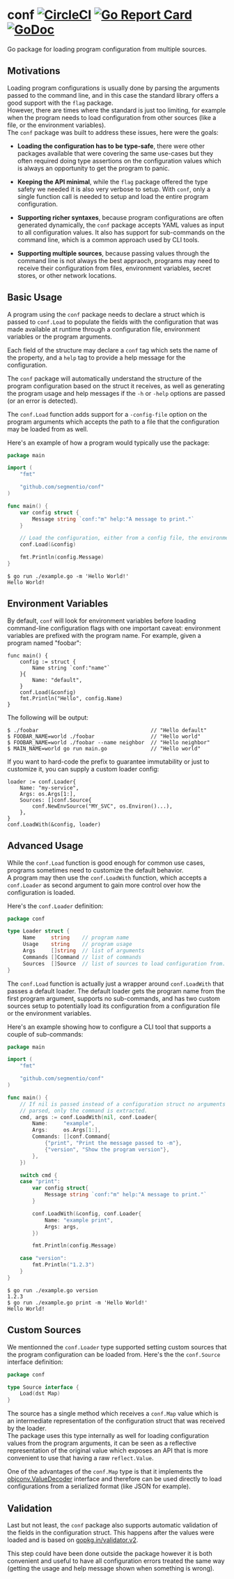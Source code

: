 # conf [![CircleCI](https://circleci.com/gh/segmentio/conf.svg?style=shield)](https://circleci.com/gh/segmentio/conf) [![Go Report Card](https://goreportcard.com/badge/github.com/segmentio/conf)](https://goreportcard.com/report/github.com/segmentio/conf) [![GoDoc](https://godoc.org/github.com/segmentio/conf?status.svg)](https://godoc.org/github.com/segmentio/conf)
Go package for loading program configuration from multiple sources.

Motivations
-----------

Loading program configurations is usually done by parsing the arguments passed
to the command line, and in this case the standard library offers a good support
with the `flag` package.  
However, there are times where the standard is just too limiting, for example
when the program needs to load configuration from other sources (like a file, or
the environment variables).  
The `conf` package was built to address these issues, here were the goals:

- **Loading the configuration has to be type-safe**, there were other packages
available that were covering the same use-cases but they often required doing
type assertions on the configuration values which is always an opportunity to
get the program to panic.

- **Keeping the API minimal**, while the `flag` package offered the type safety
we needed it is also very verbose to setup. With `conf`, only a single function
call is needed to setup and load the entire program configuration.

- **Supporting richer syntaxes**, because program configurations are often
generated dynamically, the `conf` package accepts YAML values as input to all
configuration values. It also has support for sub-commands on the command line,
which is a common approach used by CLI tools.

- **Supporting multiple sources**, because passing values through the command
line is not always the best appraoch, programs may need to receive their
configuration from files, environment variables, secret stores, or other network
locations.

Basic Usage
-----------

A program using the `conf` package needs to declare a struct which is passed to
`conf.Load` to populate the fields with the configuration that was made
available at runtime through a configuration file, environment variables or the
program arguments.

Each field of the structure may declare a `conf` tag which sets the name of the
property, and a `help` tag to provide a help message for the configuration.

The `conf` package will automatically understand the structure of the program
configuration based on the struct it receives, as well as generating the program
usage and help messages if the `-h` or `-help` options are passed (or an error
is detected).

The `conf.Load` function adds support for a `-config-file` option on the program
arguments which accepts the path to a file that the configuration may be loaded
from as well.

Here's an example of how a program would typically use the package:
```go
package main

import (
    "fmt"

    "github.com/segmentio/conf"
)

func main() {
    var config struct {
        Message string `conf:"m" help:"A message to print."`
    }

    // Load the configuration, either from a config file, the environment or the program arguments.
    conf.Load(&config)

    fmt.Println(config.Message)
}
```
```
$ go run ./example.go -m 'Hello World!'
Hello World!
```

Environment Variables
---------------------

By default, `conf` will look for environment variables before loading command-line configuration flags with one important caveat: environment variables are prefixed with the program name. For example, given a program named "foobar":

```
func main() {
	config := struct {
		Name string `conf:"name"`
	}{
		Name: "default",
	}
	conf.Load(&config)
	fmt.Println("Hello", config.Name)
}
```

The following will be output:

```
$ ./foobar                                    // "Hello default"
$ FOOBAR_NAME=world ./foobar                  // "Hello world"
$ FOOBAR_NAME=world ./foobar --name neighbor  // "Hello neighbor"
$ MAIN_NAME=world go run main.go              // "Hello world"
```

If you want to hard-code the prefix to guarantee immutability or just to customize it, you can supply a custom loader config:

```
loader := conf.Loader{
	Name: "my-service",
	Args: os.Args[1:],
	Sources: []conf.Source{
		conf.NewEnvSource("MY_SVC", os.Environ()...),
	},
}
conf.LoadWith(&config, loader)
```

Advanced Usage
--------------

While the `conf.Load` function is good enough for common use cases, programs
sometimes need to customize the default behavior.  
A program may then use the `conf.LoadWith` function, which accepts a
`conf.Loader` as second argument to gain more control over how the configuration
is loaded.

Here's the `conf.Loader` definition:
```go
package conf

type Loader struct {
     Name     string    // program name
     Usage    string    // program usage
     Args     []string  // list of arguments
     Commands []Command // list of commands
     Sources  []Source  // list of sources to load configuration from.
}
```

The `conf.Load` function is actually just a wrapper around `conf.LoadWith` that
passes a default loader. The default loader gets the program name from the first
program argument, supports no sub-commands, and has two custom sources setup to
potentially load its configuration from a configuration file or the environment
variables.

Here's an example showing how to configure a CLI tool that supports a couple of
sub-commands:
```go
package main

import (
    "fmt"

    "github.com/segmentio/conf"
)

func main() {
    // If nil is passed instead of a configuration struct no arguments are
    // parsed, only the command is extracted.
    cmd, args := conf.LoadWith(nil, conf.Loader{
        Name:     "example",
        Args:     os.Args[1:],
        Commands: []conf.Command{
            {"print", "Print the message passed to -m"},
            {"version", "Show the program version"},
        },
    })

    switch cmd {
    case "print":
        var config struct{
            Message string `conf:"m" help:"A message to print."`
        }

        conf.LoadWith(&config, conf.Loader{
            Name: "example print",
            Args: args,
        })

        fmt.Println(config.Message)

    case "version":
        fmt.Println("1.2.3")
    }
}
```
```
$ go run ./example.go version
1.2.3
$ go run ./example.go print -m 'Hello World!'
Hello World!
```

Custom Sources
--------------

We mentionned the `conf.Loader` type supported setting custom sources that the
program configuration can be loaded from. Here's the the `conf.Source` interface
definition:
```go
package conf

type Source interface {
    Load(dst Map)
}
```

The source has a single method which receives a `conf.Map` value which is an
intermediate representation of the configuration struct that was received by the
loader.  
The package uses this type internally as well for loading configuration values
from the program arguments, it can be seen as a reflective representation of the
original value which exposes an API that is more convenient to use that having
a raw `reflect.Value`.

One of the advantages of the `conf.Map` type is that it implements the
[objconv.ValueDecoder](https://godoc.org/github.com/segmentio/objconv#ValueDecoder)
interface and therefore can be used directly to load configurations from a
serialized format (like JSON for example).

Validation
----------

Last but not least, the `conf` package also supports automatic validation of the
fields in the configuration struct. This happens after the values were loaded
and is based on [gopkg.in/validator.v2](https://godoc.org/gopkg.in/validator.v2).

This step could have been done outside the package however it is both convenient
and useful to have all configuration errors treated the same way (getting the
usage and help message shown when something is wrong).
